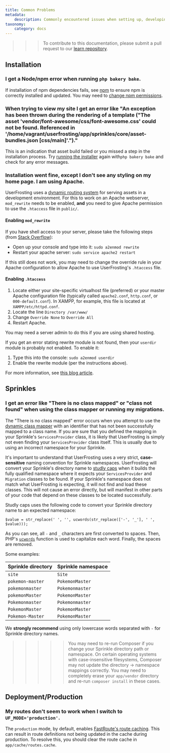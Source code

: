 ```yaml
---
title: Common Problems
metadata:
    description: Commonly encountered issues when setting up, developing, or deploying a UserFrosting project.
taxonomy:
    category: docs
---
```


>>> To contribute to this documentation, please submit a pull request to our [learn repository](https://github.com/userfrosting/learn/tree/master/pages).

## Installation

### I get a Node/npm error when running `php bakery bake`.

If installation of npm dependencies fails, see [npm](/basics/requirements/essential-tools-for-php#npm) to ensure npm is correctly installed and updated. You may need to [change npm permissions](https://docs.npmjs.com/getting-started/fixing-npm-permissions).

### When trying to view my site I get an error like "An exception has been thrown during the rendering of a template ("The asset 'vendor/font-awesome/css/font-awesome.css' could not be found. Referenced in '/home/vagrant/userfrosting/app/sprinkles/core/asset-bundles.json [css/main]'.")."

This is an indication that asset build failed or you missed a step in the installation process. Try [running the installer](/installation/environment/native#run-the-installer) again with`php bakery bake` and check for any error messages. 

### Installation went fine, except I don't see any styling on my home page.  I am using Apache.

UserFrosting uses a [dynamic routing system](/asset-management/basic-usage#PublicassetURLs) for serving assets in a development environment.  For this to work on an Apache webserver, `mod_rewrite` needs to be enabled, **and** you need to give Apache permission to use the `.htaccess` file in `public/`.

#### Enabling `mod_rewrite`

If you have shell access to your server, please take the following steps (from [Stack Overflow](http://stackoverflow.com/questions/869092/how-to-enable-mod-rewrite-for-apache-2-2/21658877#21658877)):

- Open up your console and type into it: `sudo a2enmod rewrite`
- Restart your apache server: `sudo service apache2 restart`

If this still does not work, you may need to change the override rule in your Apache configuration to allow Apache to use UserFrosting's `.htaccess` file.

#### Enabling `.htaccess`

1. Locate either your site-specific virtualhost file (preferred) or your master Apache configuration file (typically called `apache2.conf`, `http.conf`, or `000-default.conf`).  In XAMPP, for example, this file is located at `XAMPP/etc/httpd.conf`.
2. Locate the line `Directory /var/www/`
3. Change `Override None` to `Override All`
4. Restart Apache.

You may need a server admin to do this if you are using shared hosting.

If you get an error stating rewrite module is not found, then your `userdir` module is probably not enabled. To enable it:

1. Type this into the console: `sudo a2enmod userdir`
2. Enable the rewrite module (per the instructions above).

For more information, see [this blog article](http://seventhsoulmountain.blogspot.com/2014/02/wordpress-permalink-ubuntu-problem-solutions.html).

## Sprinkles

### I get an error like "There is no class mapped" or "class not found" when using the class mapper or running my migrations.

The "There is no class mapped" error occurs when you attempt to use the [dynamic class mapper](/advanced/class-mapper) with an identifier that has not been successfully mapped to a class name.  If you are sure that you defined the mapping in your Sprinkle's `ServicesProvider` class, it is likely that UserFrosting is simply not even finding your `ServicesProvider` class itself.  This is usually due to using an incorrect namespace for your Sprinkle.

It's important to understand that UserFrosting uses a very strict, **case-sensitive** naming convention for Sprinkle namespaces.  UserFrosting will convert your Sprinkle's directory name to [studly caps](https://laravel.com/docs/5.4/helpers#method-studly-case) when it builds the fully qualified namespace where it expects your `ServicesProvider` and `Migration` classes to be found.  If your Sprinkle's namespace does not match what UserFrosting is expecting, it will not find and load these classes.  This will not cause an error directly, but will manifest in other parts of your code that depend on these classes to be located successfully.

Studly caps uses the following code to convert your Sprinkle directory name to an expected namespace:

```
$value = str_replace(' ', '', ucwords(str_replace(['-', '_'], ' ', $value)));
```

As you can see, all `-` and `_` characters are first converted to spaces.  Then, PHP's [`ucwords`](http://php.net/manual/en/function.ucwords.php) function is used to capitalize each word.  Finally, the spaces are removed.

Some examples:

| Sprinkle directory | Sprinkle namespace |
|--------------------|--------------------|
| `site`             | `Site`             |
| `pokemon-master`   | `PokemonMaster`    |
| `pokemonmaster`    | `Pokemonmaster`    |
| `pokemonMaster`    | `PokemonMaster`    |
| `Pokemonmaster`    | `Pokemonmaster`    |
| `PokemonMaster`    | `PokemonMaster`    |
| `Pokemon-Master`   | `PokemonMaster`    |

We **strongly recommend** using only lowercase words separated with `-` for Sprinkle directory names.

>>>>> You may need to re-run Composer if you change your Sprinkle directory path or namespace.  On certain operating systems with case-insensitive filesystems, Composer may not update the directory -> namespace mappings correctly.  You may need to completely erase your `app/vendor` directory and re-run `composer install` in these cases.

## Deployment/Production

### My routes don't seem to work when I switch to `UF_MODE='production'`.

The `production` mode, by default, enables [FastRoute's route caching](https://www.slimframework.com/docs/objects/application.html#slim-default-settings).  This can result in route definitions not being updated in the cache during production.  To resolve this, you should clear the route cache in `app/cache/routes.cache`.
